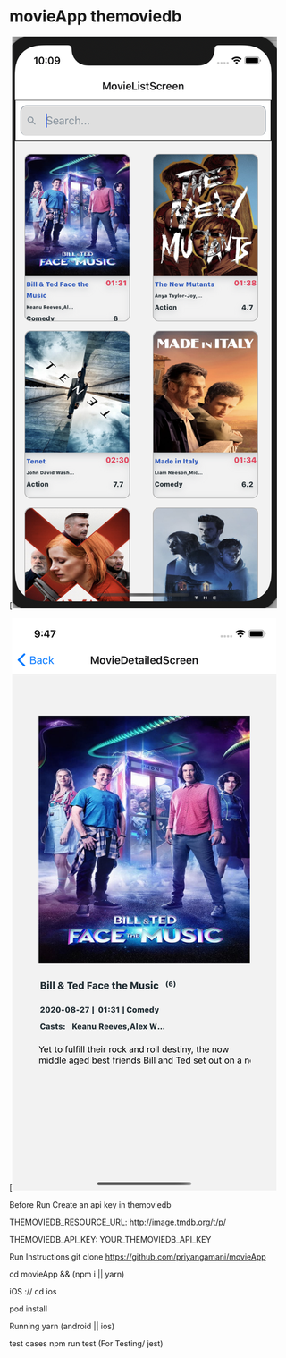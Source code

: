 # movieApp themoviedb



[![Watch the video](https://github.com/priyangamani/movieApp/blob/master/screenshots/Screenshot%202020-08-27%20at%2010.09.12%20PM.png)

[![Watch the video](https://github.com/priyangamani/movieApp/blob/master/screenshots/Detailed.png)

Before Run
Create an api key in themoviedb

THEMOVIEDB_RESOURCE_URL: http://image.tmdb.org/t/p/


THEMOVIEDB_API_KEY: YOUR_THEMOVIEDB_API_KEY


Run Instructions
git clone https://github.com/priyangamani/movieApp


cd movieApp && (npm i || yarn)

iOS ://
cd ios

pod install

Running
yarn (android || ios)

test cases npm run test (For Testing/ jest)
